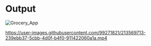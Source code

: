 # Output


![Grocery_App](https://user-images.githubusercontent.com/99271821/210342876-a861d2de-3293-49ce-a61f-ba4736af0067.png)


https://user-images.githubusercontent.com/99271821/213569713-239ebb37-5cbb-4d0f-b4f0-911422060a1a.mp4

